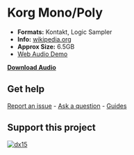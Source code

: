 
# Korg Mono/Poly 

-   **Formats:** Kontakt, Logic Sampler
 -  **Info:** [wikipedia.org](https://en.wikipedia.org/wiki/Korg_Mono/Poly/)
 - **Approx Size:**  6.5GB  
 - [Web Audio Demo](https://www.modularsamples.com/Demos/demos/monopoly.html)

**[Download Audio](https://github.com/publicsamples/Korg-MonoPoly/releases/tag/1.0)**


## **Get help**

[Report an issue](https://github.com/publicsamples/home/issues) - [Ask a question](https://github.com/publicsamples/home/discussions) - [Guides](https://github.com/publicsamples/home/wiki)

## **Support this project**

[
![dx15](https://www.modularsamples.com/img/dx30full.png)
](https://www.modularsamples.com/dx-15-for-kontakt/)

